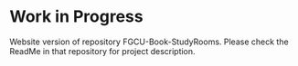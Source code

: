 # Work in Progress
Website version of repository FGCU-Book-StudyRooms. Please check the ReadMe in that repository for project description. 
